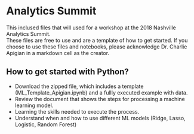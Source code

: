 # Analytics Summit
This inclused files that will used for a workshop at the 2018 Nashville Analytics Summit.
<br>
These files are free to use and are a template of how to get started.  If you choose to use these files and notebooks, 
please acknowledge Dr. Charlie Apigian in a markdown cell as the creator.
<br>
## How to get started with Python?
- Download the zipped file, which includes a template (ML_Template_Apigian.ipynb) and a fullly executed example with data.
- Review the document that shows the steps for processing a machine learning model.
- Learning the skills needed to execute the process.
- Understand when and how to use different ML models (Ridge, Lasso, Logistic, Random Forest)




